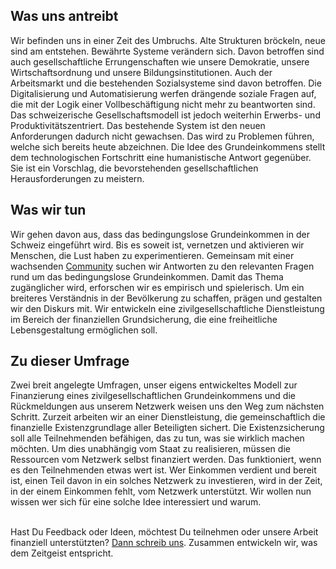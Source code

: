 ## Was uns antreibt
Wir befinden uns in einer Zeit des Umbruchs. Alte Strukturen bröckeln, neue sind am entstehen. Bewährte Systeme verändern sich. Davon betroffen sind auch gesellschaftliche Errungenschaften wie unsere Demokratie, unsere Wirtschaftsordnung und unsere Bildungsinstitutionen.
Auch der Arbeitsmarkt und die bestehenden Sozialsysteme sind davon betroffen. Die Digitalisierung und Automatisierung werfen drängende soziale Fragen auf, die mit der Logik einer Vollbeschäftigung nicht mehr zu beantworten sind. Das schweizerische Gesellschaftsmodell ist jedoch weiterhin Erwerbs- und Produktivitätszentriert. Das bestehende System ist den neuen Anforderungen dadurch nicht gewachsen. Das wird zu Problemen führen, welche sich bereits heute abzeichnen. Die Idee des Grundeinkommens stellt dem technologischen Fortschritt eine humanistische Antwort gegenüber. Sie ist ein Vorschlag, die bevorstehenden gesellschaftlichen Herausforderungen zu meistern.

## Was wir tun
Wir gehen davon aus, dass das bedingungslose Grundeinkommen in der Schweiz eingeführt wird. 
Bis es soweit ist, vernetzen und aktivieren wir Menschen, die Lust haben zu experimentieren. 
Gemeinsam mit einer wachsenden [Community](https://www.facebook.com/DeinGrundeinkommen) suchen wir Antworten zu den relevanten Fragen rund um das bedingungslose Grundeinkommen. 
Damit das Thema zugänglicher wird, erforschen wir es empirisch und spielerisch. 
Um ein breiteres Verständnis in der Bevölkerung zu schaffen, prägen und gestalten wir den Diskurs mit.
Wir entwickeln eine zivilgesellschaftliche Dienstleistung im Bereich der finanziellen Grundsicherung, die eine freiheitliche Lebensgestaltung ermöglichen soll.

## Zu dieser Umfrage
Zwei breit angelegte Umfragen, unser eigens entwickeltes Modell zur Finanzierung eines zivilgesellschaftlichen Grundeinkommens und die Rückmeldungen aus unserem Netzwerk weisen uns den Weg zum nächsten Schritt. Zurzeit arbeiten wir an einer Dienstleistung, die gemeinschaftlich die finanzielle Existenzgrundlage aller Beteiligten sichert.
Die Existenzsicherung soll alle Teilnehmenden befähigen, das zu tun, was sie wirklich machen möchten. Um dies unabhängig vom Staat zu realisieren, müssen die Ressourcen vom Netzwerk selbst finanziert werden. Das funktioniert, wenn es den Teilnehmenden etwas wert ist. 
Wer Einkommen verdient und bereit ist, einen Teil davon in ein solches Netzwerk zu investieren, wird in der Zeit, in der einem Einkommen fehlt, vom Netzwerk unterstützt. 
Wir wollen nun wissen wer sich für eine solche Idee interessiert und warum.<br><br>

Hast Du Feedback oder Ideen, möchtest Du teilnehmen oder unsere Arbeit finanziell unterstützten? [Dann schreib uns](info@deinbge.ch). Zusammen entwickeln wir, was dem Zeitgeist entspricht. 
